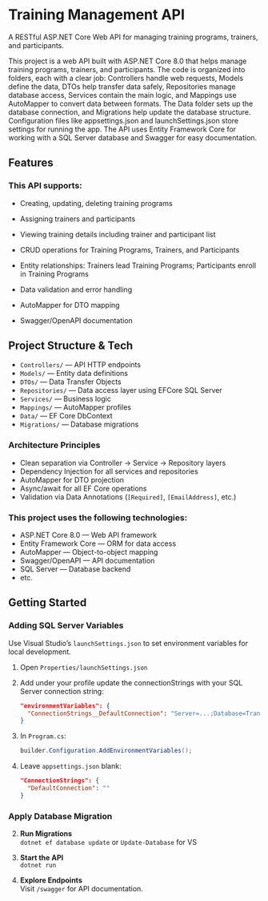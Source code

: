 # Training Management API

A RESTful ASP.NET Core Web API for managing training programs, trainers, and participants.

This project is a web API built with ASP.NET Core 8.0 that helps manage training programs, trainers, and participants. 
The code is organized into folders, each with a clear job: Controllers handle web requests, Models define the data, DTOs help transfer data safely, Repositories manage database access, Services contain the main logic, and Mappings use AutoMapper to convert data between formats. 
The Data folder sets up the database connection, and Migrations help update the database structure. 
Configuration files like appsettings.json and launchSettings.json store settings for running the app. The API uses Entity Framework Core for working with a SQL Server database and Swagger for easy documentation.

## Features

### This API supports:

- Creating, updating, deleting training programs
- Assigning trainers and participants
- Viewing training details including trainer and participant list

- CRUD operations for Training Programs, Trainers, and Participants
- Entity relationships: Trainers lead Training Programs; Participants enroll in Training Programs
- Data validation and error handling
- AutoMapper for DTO mapping
- Swagger/OpenAPI documentation

## Project Structure & Tech

- `Controllers/` — API HTTP endpoints
- `Models/` — Entity data definitions
- `DTOs/` — Data Transfer Objects
- `Repositories/` — Data access layer using EFCore SQL Server
- `Services/` — Business logic
- `Mappings/` — AutoMapper profiles
- `Data/` — EF Core DbContext
- `Migrations/` — Database migrations

### Architecture Principles

- Clean separation via Controller → Service → Repository layers
- Dependency Injection for all services and repositories
- AutoMapper for DTO projection
- Async/await for all EF Core operations
- Validation via Data Annotations (`[Required]`, `[EmailAddress]`, etc.)


### This project uses the following technologies:

- ASP.NET Core 8.0 — Web API framework
- Entity Framework Core — ORM for data access
- AutoMapper — Object-to-object mapping
- Swagger/OpenAPI — API documentation
- SQL Server — Database backend
- etc.

## Getting Started

### Adding SQL Server Variables
Use Visual Studio’s `launchSettings.json` to set environment variables for local development.

1. Open `Properties/launchSettings.json`

2. Add under your profile update the connectionStrings with your SQL Server connection string:
   ```json
   "environmentVariables": {
     "ConnectionStrings__DefaultConnection": "Server=...;Database=TraningManagementDB;User Id=...;Password=...;TrustServerCertificate=True;"
   }
   ```

3. In `Program.cs`:
   ```csharp
   builder.Configuration.AddEnvironmentVariables();
   ```

4. Leave `appsettings.json` blank:
   ```json
   "ConnectionStrings": {
     "DefaultConnection": ""
   }
   ```

### Apply Database Migration

2. **Run Migrations**  
    `dotnet ef database update` or `Update-Database` for VS

3. **Start the API**  
    `dotnet run`

4. **Explore Endpoints**  
Visit `/swagger` for API documentation.